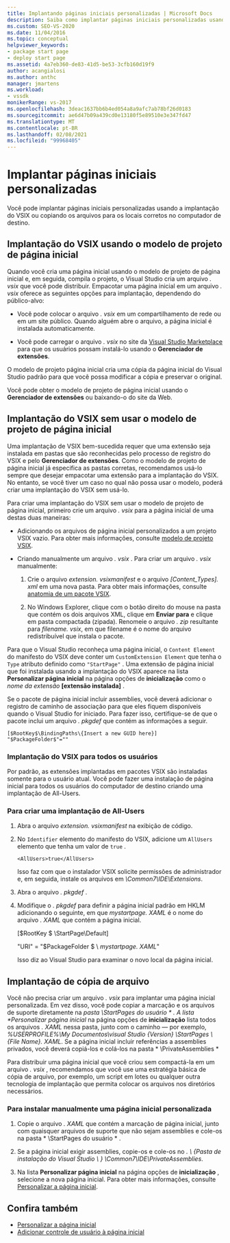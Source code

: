 ```yaml
---
title: Implantando páginas iniciais personalizadas | Microsoft Docs
description: Saiba como implantar páginas iniciais personalizadas usando a implantação do VSIX ou copiando os arquivos para os locais corretos no computador de destino.
ms.custom: SEO-VS-2020
ms.date: 11/04/2016
ms.topic: conceptual
helpviewer_keywords:
- package start page
- deploy start page
ms.assetid: 4a7eb360-de83-41d5-be53-3cfb160d19f9
author: acangialosi
ms.author: anthc
manager: jmartens
ms.workload:
- vssdk
monikerRange: vs-2017
ms.openlocfilehash: 3deac1637bb6b4ed054a8a9afc7ab78bf26d0183
ms.sourcegitcommit: ae6d47b09a439cd0e13180f5e89510e3e347fd47
ms.translationtype: MT
ms.contentlocale: pt-BR
ms.lasthandoff: 02/08/2021
ms.locfileid: "99968405"
---
```

# <a name="deploy-custom-start-pages"></a>Implantar páginas iniciais personalizadas

Você pode implantar páginas iniciais personalizadas usando a implantação do VSIX ou copiando os arquivos para os locais corretos no computador de destino.

## <a name="vsix-deployment-by-using-the-start-page-project-template"></a>Implantação do VSIX usando o modelo de projeto de página inicial

Quando você cria uma página inicial usando o modelo de projeto de página inicial e, em seguida, compila o projeto, o Visual Studio cria um arquivo *. vsix* que você pode distribuir. Empacotar uma página inicial em um arquivo *. vsix* oferece as seguintes opções para implantação, dependendo do público-alvo:

- Você pode colocar o arquivo *. vsix* em um compartilhamento de rede ou em um site público. Quando alguém abre o arquivo, a página inicial é instalada automaticamente.

- Você pode carregar o arquivo *. vsix* no site da [Visual Studio Marketplace](https://marketplace.visualstudio.com/) para que os usuários possam instalá-lo usando o **Gerenciador de extensões**.

O modelo de projeto página inicial cria uma cópia da página inicial do Visual Studio padrão para que você possa modificar a cópia e preservar o original.

Você pode obter o modelo de projeto de página inicial usando o **Gerenciador de extensões** ou baixando-o do site da Web.

## <a name="vsix-deployment-without-using-the-start-page-project-template"></a>Implantação do VSIX sem usar o modelo de projeto de página inicial
 Uma implantação de VSIX bem-sucedida requer que uma extensão seja instalada em pastas que são reconhecidas pelo processo de registro do VSIX e pelo **Gerenciador de extensões**. Como o modelo de projeto de página inicial já especifica as pastas corretas, recomendamos usá-lo sempre que desejar empacotar uma extensão para a implantação do VSIX. No entanto, se você tiver um caso no qual não possa usar o modelo, poderá criar uma implantação do VSIX sem usá-lo.

 Para criar uma implantação do VSIX sem usar o modelo de projeto de página inicial, primeiro crie um arquivo *. vsix* para a página inicial de uma destas duas maneiras:

- Adicionando os arquivos de página inicial personalizados a um projeto VSIX vazio. Para obter mais informações, consulte [modelo de projeto VSIX](../extensibility/vsix-project-template.md).

- Criando manualmente um arquivo *. vsix* . Para criar um arquivo *. vsix* manualmente:

   1. Crie o arquivo *extension. vsixmanifest* e o arquivo *[Content_Types]. xml* em uma nova pasta. Para obter mais informações, consulte [anatomia de um pacote VSIX](../extensibility/anatomy-of-a-vsix-package.md).

   2. No Windows Explorer, clique com o botão direito do mouse na pasta que contém os dois arquivos XML, clique em **Enviar para** e clique em pasta compactada (zipada). Renomeie o arquivo *. zip* resultante para *filename. vsix*, em que filename é o nome do arquivo redistribuível que instala o pacote.

Para que o Visual Studio reconheça uma página inicial, o `Content Element` do manifesto do VSIX deve conter um `CustomExtension Element` que tenha o `Type` atributo definido como `"StartPage"` . Uma extensão de página inicial que foi instalada usando a implantação do VSIX aparece na lista **Personalizar página inicial** na página opções de **inicialização** como o *nome da extensão* **[extensão instalada]** .

Se o pacote de página inicial incluir assemblies, você deverá adicionar o registro de caminho de associação para que eles fiquem disponíveis quando o Visual Studio for iniciado. Para fazer isso, certifique-se de que o pacote inclui um arquivo *. pkgdef* que contém as informações a seguir.

```
[$RootKey$\BindingPaths\{Insert a new GUID here}]
"$PackageFolder$"=""
```

### <a name="vsix-deployment-for-all-users"></a>Implantação do VSIX para todos os usuários
 Por padrão, as extensões implantadas em pacotes VSIX são instaladas somente para o usuário atual. Você pode fazer uma instalação de página inicial para todos os usuários do computador de destino criando uma implantação de All-Users.

### <a name="to-create-an-all-users-deployment"></a>Para criar uma implantação de All-Users

1. Abra o arquivo *extension. vsixmanifest* na exibição de código.

2. No `Identifier` elemento do manifesto do VSIX, adicione um `AllUsers` elemento que tenha um valor de `true` .

    ```
    <AllUsers>true</AllUsers>
    ```

     Isso faz com que o instalador VSIX solicite permissões de administrador e, em seguida, instale os arquivos em *\Common7\IDE\Extensions*.

3. Abra o arquivo *. pkgdef* .

4. Modifique o *. pkgdef* para definir a página inicial padrão em HKLM adicionando o seguinte, em que *mystartpage. XAML* é o nome do arquivo *. XAML* que contém a página inicial.

     [$RootKey $ \StartPage\Default]

     "URI" = "$PackageFolder $ \\ *mystartpage. XAML*"

     Isso diz ao Visual Studio para examinar o novo local da página inicial.

## <a name="file-copy-deployment"></a>Implantação de cópia de arquivo
 Você não precisa criar um arquivo *. vsix* para implantar uma página inicial personalizada. Em vez disso, você pode copiar a marcação e os arquivos de suporte diretamente na <em>pasta \StartPages do usuário \* . A lista **Personalizar página inicial</em>* na página opções de **inicialização** lista todos os arquivos *. XAML* nessa pasta, junto com o caminho — por exemplo, *%USERPROFILE%\My Documentos\visual Studio {Version} \StartPages \\ {File Name}. XAML*. Se a página inicial incluir referências a assemblies privados, você deverá copiá-los e colá-los na pasta * \PrivateAssemblies \*

 Para distribuir uma página inicial que você criou sem compactá-la em um arquivo *. vsix* , recomendamos que você use uma estratégia básica de cópia de arquivo, por exemplo, um script em lotes ou qualquer outra tecnologia de implantação que permita colocar os arquivos nos diretórios necessários.

### <a name="to-manually-install-a-custom-start-page"></a>Para instalar manualmente uma página inicial personalizada

1. Copie o arquivo *. XAML* que contém a marcação de página inicial, junto com quaisquer arquivos de suporte que não sejam assemblies e cole-os na pasta * \StartPages do usuário \* .

2. Se a página inicial exigir assemblies, copie-os e cole-os no *. \\ {Pasta de instalação do Visual Studio \\ } \Common7\IDE\PrivateAssemblies*.

3. Na lista **Personalizar página inicial** na página opções de **inicialização** , selecione a nova página inicial. Para obter mais informações, consulte [Personalizar a página inicial](../ide/customizing-the-start-page-for-visual-studio.md).

## <a name="see-also"></a>Confira também

- [Personalizar a página inicial](../ide/customizing-the-start-page-for-visual-studio.md)
- [Adicionar controle de usuário à página inicial](../extensibility/adding-user-control-to-the-start-page.md)
